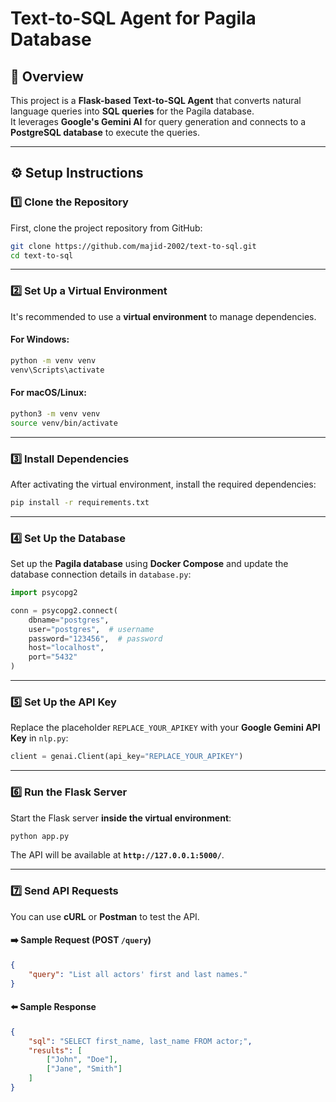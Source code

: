 
# **Text-to-SQL Agent for Pagila Database**  

## **📌 Overview**  
This project is a **Flask-based Text-to-SQL Agent** that converts natural language queries into **SQL queries** for the Pagila database.  
It leverages **Google's Gemini AI** for query generation and connects to a **PostgreSQL database** to execute the queries.  

---

## **⚙️ Setup Instructions**  

### **1️⃣ Clone the Repository**  
First, clone the project repository from GitHub:  

```sh
git clone https://github.com/majid-2002/text-to-sql.git
cd text-to-sql
```

---

### **2️⃣ Set Up a Virtual Environment**  
It's recommended to use a **virtual environment** to manage dependencies.  

#### **For Windows:**
```sh
python -m venv venv
venv\Scripts\activate
```

#### **For macOS/Linux:**
```sh
python3 -m venv venv
source venv/bin/activate
```

---

### **3️⃣ Install Dependencies**  
After activating the virtual environment, install the required dependencies:  

```sh
pip install -r requirements.txt
```

---

### **4️⃣ Set Up the Database**  
Set up the **Pagila database** using **Docker Compose** and update the database connection details in `database.py`:  

```python
import psycopg2

conn = psycopg2.connect(
    dbname="postgres",
    user="postgres",  # username
    password="123456",  # password
    host="localhost",
    port="5432"
)
```


---

### **5️⃣ Set Up the API Key**  
Replace the placeholder `REPLACE_YOUR_APIKEY` with your **Google Gemini API Key** in `nlp.py`:  

```python
client = genai.Client(api_key="REPLACE_YOUR_APIKEY")
```

---

### **6️⃣ Run the Flask Server**  
Start the Flask server **inside the virtual environment**:  

```sh
python app.py
```

The API will be available at **`http://127.0.0.1:5000/`**.

---

### **7️⃣ Send API Requests**  

You can use **cURL** or **Postman** to test the API.

#### **➡️ Sample Request (POST `/query`)**  
```json
{
    "query": "List all actors' first and last names."
}
```

#### **⬅️ Sample Response**  
```json
{
    "sql": "SELECT first_name, last_name FROM actor;",
    "results": [
        ["John", "Doe"],
        ["Jane", "Smith"]
    ]
}
```

